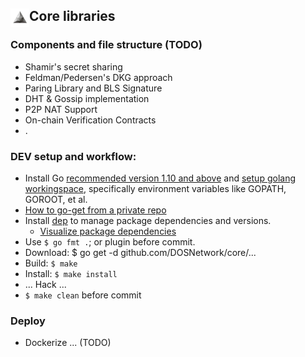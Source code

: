 ## <img align="left" width=30 src="media/logo-white.jpg"> Core libraries


### Components and file structure (TODO)
- Shamir's secret sharing 
- Feldman/Pedersen's DKG approach
- Paring Library and BLS Signature
- DHT & Gossip implementation
- P2P NAT Support
- On-chain Verification Contracts
- .



### DEV setup and workflow:
- Install Go [recommended version 1.10 and above](https://blog.golang.org/go1.10) and [setup golang workingspace](https://golang.org/doc/install), specifically environment variables like GOPATH, GOROOT, et al.
- [How to go-get from a private repo](https://blog.wilianto.com/go-get-from-private-repository.html)
- Install [dep](https://golang.github.io/dep/docs/daily-dep.html#key-takeaways) to manage package dependencies and versions.
  - [Visualize package dependencies](https://golang.github.io/dep/docs/daily-dep.html#visualizing-dependencies)
- Use ```$ go fmt .```; or plugin before commit.
- Download: $ go get -d github.com/DOSNetwork/core/...
- Build: ```$ make```
- Install: ```$ make install```
- ... Hack ...
- ```$ make clean``` before commit



### Deploy 
- Dockerize ... (TODO)
